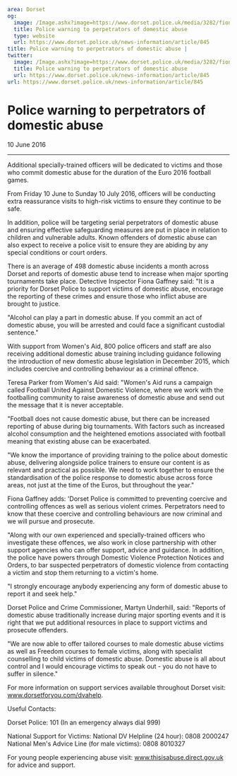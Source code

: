 ```yaml
area: Dorset
og:
  image: /Image.ashx?image=https://www.dorset.police.uk/media/3282/fionagaffney.jpg&amp;amp;width=150
  title: Police warning to perpetrators of domestic abuse
  type: website
  url: https://www.dorset.police.uk/news-information/article/845
title: Police warning to perpetrators of domestic abuse |
twitter:
  image: /Image.ashx?image=https://www.dorset.police.uk/media/3282/fionagaffney.jpg&amp;amp;width=150
  title: Police warning to perpetrators of domestic abuse
  url: https://www.dorset.police.uk/news-information/article/845
url: https://www.dorset.police.uk/news-information/article/845
```

# Police warning to perpetrators of domestic abuse

10 June 2016

* * *

Additional specially-trained officers will be dedicated to victims and those who commit domestic abuse for the duration of the Euro 2016 football games.

From Friday 10 June to Sunday 10 July 2016, officers will be conducting extra reassurance visits to high-risk victims to ensure they continue to be safe.

In addition, police will be targeting serial perpetrators of domestic abuse and ensuring effective safeguarding measures are put in place in relation to children and vulnerable adults. Known offenders of domestic abuse can also expect to receive a police visit to ensure they are abiding by any special conditions or court orders.

There is an average of 498 domestic abuse incidents a month across Dorset and reports of domestic abuse tend to increase when major sporting tournaments take place. Detective Inspector Fiona Gaffney said: "It is a priority for Dorset Police to support victims of domestic abuse, encourage the reporting of these crimes and ensure those who inflict abuse are brought to justice.

"Alcohol can play a part in domestic abuse. If you commit an act of domestic abuse, you will be arrested and could face a significant custodial sentence."

With support from Women's Aid, 800 police officers and staff are also receiving additional domestic abuse training including guidance following the introduction of new domestic abuse legislation in December 2015, which includes coercive and controlling behaviour as a criminal offence.

Teresa Parker from Women's Aid said: "Women's Aid runs a campaign called Football United Against Domestic Violence, where we work with the footballing community to raise awareness of domestic abuse and send out the message that it is never acceptable.

"Football does not cause domestic abuse, but there can be increased reporting of abuse during big tournaments. With factors such as increased alcohol consumption and the heightened emotions associated with football meaning that existing abuse can be exacerbated.

"We know the importance of providing training to the police about domestic abuse, delivering alongside police trainers to ensure our content is as relevant and practical as possible. We need to work together to ensure the standardisation of the police response to domestic abuse across force areas, not just at the time of the Euros, but throughout the year."

Fiona Gaffney adds: 'Dorset Police is committed to preventing coercive and controlling offences as well as serious violent crimes. Perpetrators need to know that these coercive and controlling behaviours are now criminal and we will pursue and prosecute.

"Along with our own experienced and specially-trained officers who investigate these offences, we also work in close partnership with other support agencies who can offer support, advice and guidance. In addition, the police have powers through Domestic Violence Protection Notices and Orders, to bar suspected perpetrators of domestic violence from contacting a victim and stop them returning to a victim's home.

"I strongly encourage anybody experiencing any form of domestic abuse to report it and seek help."

Dorset Police and Crime Commissioner, Martyn Underhill, said: "Reports of domestic abuse traditionally increase during major sporting events and it is right that we put additional resources in place to support victims and prosecute offenders.

"We are now able to offer tailored courses to male domestic abuse victims as well as Freedom courses to female victims, along with specialist counselling to child victims of domestic abuse. Domestic abuse is all about control and I would encourage victims to speak out - you do not have to suffer in silence."

For more information on support services available throughout Dorset visit: www.dorsetforyou.com/dvahelp.

Useful Contacts:

Dorset Police: 101 (In an emergency always dial 999)

National Support for Victims:
National DV Helpline (24 hour): 0808 2000247
National Men's Advice Line (for male victims): 0808 8010327

For young people experiencing abuse visit: www.thisisabuse.direct.gov.uk for advice and support.
